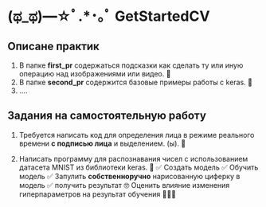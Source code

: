 # (ಥ_ಥ)━☆ﾟ.*･｡ﾟ GetStartedCV 

## Описане практик 
1. В папке **first_pr** содержаться подсказки как сделать ту или иную операцию над изображениями или видео. 📁
2. В папке **second_pr** содержится базовые примеры работы с keras. 📁
3. ....

## Задания на самостоятельную работу 

1. Требуется написать код для определения лица в режиме реального времени **с подписью лица** и выделением. (ы). 📖

2. Написать программу для распознавания чисел с использованием датасета MNIST из библиотеки keras. 📖
✅ Создать модель
✅ Обучить модель
✅ Запулить **собственноручно** нарисованную циферку в модель
✅ получить результат 
🤓 Оценить влияние изменения гиперпараметров на результат обучения 👨🏻‍💻